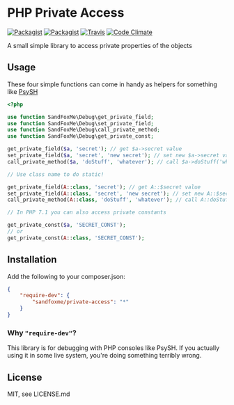 # PHP Private Access


[![Packagist](https://img.shields.io/packagist/v/sandfoxme/private-access.svg?maxAge=2592000)](https://packagist.org/packages/sandfoxme/private-access)
[![Packagist](https://img.shields.io/packagist/l/sandfoxme/private-access.svg?maxAge=2592000)](https://opensource.org/licenses/MIT)
[![Travis](https://img.shields.io/travis/sandfoxme/php-private-access.svg?maxAge=2592000)](https://travis-ci.org/sandfoxme/php-private-access)
[![Code Climate](https://img.shields.io/codeclimate/github/sandfoxme/php-private-access.svg?maxAge=2592000)](https://codeclimate.com/github/sandfoxme/php-private-access)

A small simple library to access private properties of the objects

## Usage

These four simple functions can come in handy as helpers for something like [PsySH](http://psysh.org/)

```php
<?php

use function SandFoxMe\Debug\get_private_field;
use function SandFoxMe\Debug\set_private_field;
use function SandFoxMe\Debug\call_private_method;
use function SandFoxMe\Debug\get_private_const;

get_private_field($a, 'secret'); // get $a->secret value
set_private_field($a, 'secret', 'new secret'); // set new $a->secret value
call_private_method($a, 'doStuff', 'whatever'); // call $a->doStuff('whatever')

// Use class name to do static!

get_private_field(A::class, 'secret'); // get A::$secret value
set_private_field(A::class, 'secret', 'new secret'); // set new A::$secret value
call_private_method(A::class, 'doStuff', 'whatever'); // call A::doStuff('whatever')

// In PHP 7.1 you can also access private constants

get_private_const($a, 'SECRET_CONST');
// or
get_private_const(A::class, 'SECRET_CONST');
```

## Installation

Add the following to your composer.json:

```json
{
    "require-dev": {
        "sandfoxme/private-access": "*"
    }
}
```

### Why ``"require-dev"``?

This library is for debugging with PHP consoles like PsySH. If you actually using it in some
live system, you're doing something terribly wrong.

## License

MIT, see LICENSE.md
